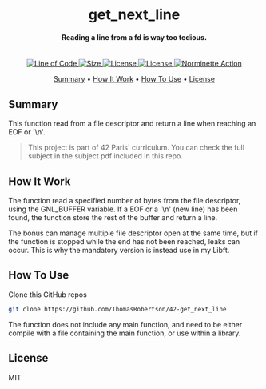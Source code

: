 
<h1 align="center">
  get_next_line
  <br>
</h1>

<h4 align="center">Reading a line from a fd is way too tedious.
<br>
<br>
</h4>

<p align="center">
  <a href="https://github.com/ThomasRobertson/42-get_next_line">
    <img src="https://tokei.rs/b1/github/ThomasRobertson/42-get_next_line"
         alt="Line of Code">
  </a>
  <a href="https://github.com/ThomasRobertson/42-get_next_line">
    <img src="https://img.shields.io/github/languages/code-size/ThomasRobertson/42-get_next_line"
         alt="Size">
  </a>
  <a href="https://github.com/ThomasRobertson/42-get_next_line">
    <img src="https://img.shields.io/github/languages/top/ThomasRobertson/42-get_next_line"
         alt="License">
  </a>
  <a href="https://github.com/ThomasRobertson/42-get_next_line">
    <img src="https://img.shields.io/github/license/ThomasRobertson/42-get_next_line"
         alt="License">
  </a>
  <a href="https://github.com/ThomasRobertson/42-get_next_line/actions/workflows/norminette-action.yml">
    <img src="https://github.com/ThomasRobertson/42-get_next_line/actions/workflows/norminette-action.yml/badge.svg"
         alt="Norminette Action">
  </a> 
</p>

<p align="center">
  <a href="#summary">Summary</a> •
  <a href="#how-it-work">How It Work</a> •
  <a href="#how-to-use">How To Use</a> •
  <a href="#license">License</a>
</p>

## Summary

This function read from a file descriptor and return a line when reaching an EOF or '\n'.

> This project is part of 42 Paris' curriculum. You can check the full subject in the subject pdf included in this repo.

## How It Work

The function read a specified number of bytes from the file descriptor, using the GNL_BUFFER variable. If a EOF or a '\n' (new line) has been found, the function store the rest of the buffer and return a line.

The bonus can manage multiple file descriptor open at the same time, but if the function is stopped while the end has not been reached, leaks can occur. This is why the mandatory version is instead use in my Libft.

## How To Use

Clone this GitHub repos

```bash
git clone https://github.com/ThomasRobertson/42-get_next_line
```
The function does not include any main function, and need to be either compile with a file containing the main function, or use within a library.

## License

MIT
